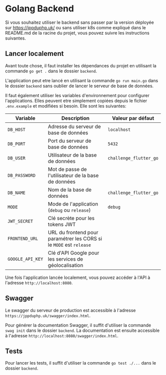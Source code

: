 # Golang Backend

Si vous souhaitez utiliser le backend sans passer par la version déployée sur https://jppduphp.uk/ ou sans utiliser k8s comme expliqué dans le README.md de la racine du projet, vous pouvez suivre les instructions suivantes.

## Lancer localement

Avant toute chose, il faut installer les dépendances du projet en utilisant la commande `go get .` dans le dossier `backend`.

L'application peut etre lancé en utilisant la commande `go run main.go` dans le dossier `backend` sans oublier de lancer le serveur de base de données.

Il faut également utiliser les variables d'environnement pour configurer l'applications. Elles peuvent etre simplement copiées depuis le fichier `.env.example` et modifiées si besoin. Elle sont les suivantes:

| Variable | Description | Valeur par défaut |
| --- | --- | --- |
| `DB_HOST` | Adresse du serveur de base de données | `localhost` |
| `DB_PORT` | Port du serveur de base de données | `5432` |
| `DB_USER` | Utilisateur de la base de données | `challenge_flutter_go` |
| `DB_PASSWORD` | Mot de passe de l'utilisateur de la base de données |  |
| `DB_NAME` | Nom de la base de données | `challenge_flutter_go` |
| `MODE` | Mode de l'application (`debug` ou `release`) | `debug` |
| `JWT_SECRET` | Clé secrète pour les tokens JWT |  |
| `FRONTEND_URL` | URL du frontend pour paramétrer les CORS si le `MODE` est `release` |  |
| `GOOGLE_API_KEY` | Clé d'API Google pour les services de géolocalisation |  |

Une fois l'application lancée localement, vous pouvez accéder à l'API à l'adresse `http://localhost:8080`.

## Swagger

Le swagger du serveur de production est accessible à l'adresse `https://jppduphp.uk/swagger/index.html`.

Pour générer la documentation Swagger, il suffit d'utiliser la commande `swag init` dans le dossier `backend`. La documentation est ensuite accessible à l'adresse `http://localhost:8080/swagger/index.html`.

## Tests

Pour lancer les tests, il suffit d'utiliser la commande `go test ./...` dans le dossier `backend`.
